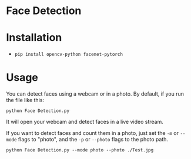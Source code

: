 # Face Detection

# Installation
* `pip install opencv-python facenet-pytorch`

# Usage
You can detect faces using a webcam or in a photo. By default, if you run the file like this:

`python Face Detection.py`

It will open your webcam and detect faces in a live video stream.

If you want to detect faces and count them in a photo, just set the `-m` or ``--mode`` flags to "photo", and the `-p` or `--photo` flags to the photo path.

`python Face Detection.py --mode photo --photo ./Test.jpg`
